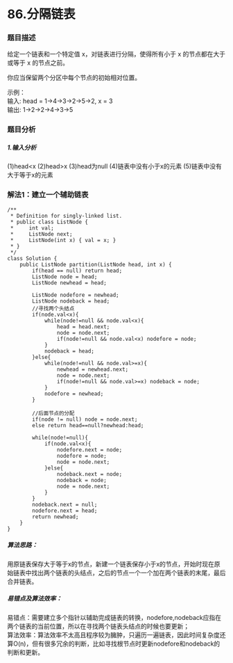 # 86.分隔链表
### 题目描述
给定一个链表和一个特定值 x，对链表进行分隔，使得所有小于 x 的节点都在大于或等于 x 的节点之前。  

你应当保留两个分区中每个节点的初始相对位置。  

示例：  
    输入: head = 1->4->3->2->5->2, x = 3  
    输出: 1->2->2->4->3->5  

### 题目分析
##### 1.输入分析
(1)head<x
(2)head>x
(3)head为null
(4)链表中没有小于x的元素
(5)链表中没有大于等于x的元素

### 解法1：建立一个辅助链表
    /**
     * Definition for singly-linked list.
     * public class ListNode {
     *     int val;
     *     ListNode next;
     *     ListNode(int x) { val = x; }
     * }
     */
    class Solution {
        public ListNode partition(ListNode head, int x) {
            if(head == null) return head;
            ListNode node = head;
            ListNode newhead = head;

            ListNode nodefore = newhead;
            ListNode nodeback = head;
            //寻找两个头结点
            if(node.val<x){
                while(node!=null && node.val<x){
                    head = head.next;
                    node = node.next;
                    if(node!=null && node.val<x) nodefore = node;
                }
                nodeback = head;
            }else{
                while(node!=null && node.val>=x){
                    newhead = newhead.next;
                    node = node.next;
                    if(node!=null && node.val>=x) nodeback = node;
                }
                nodefore = newhead;
            }

            //后面节点的分配
            if(node != null) node = node.next;
            else return head==null?newhead:head;

            while(node!=null){
                if(node.val<x){
                    nodefore.next = node;
                    nodefore = node;
                    node = node.next;
                }else{
                    nodeback.next = node;
                    nodeback = node;
                    node = node.next;
                }
            }
            nodeback.next = null;
            nodefore.next = head;
            return newhead;
        }
    }

##### 算法思路：
用原链表保存大于等于x的节点，新建一个链表保存小于x的节点，开始时现在原始链表中找出两个链表的头结点，之后的节点一个一个加在两个链表的末尾，最后合并链表。

##### 易错点及算法效率：
易错点：需要建立多个指针以辅助完成链表的转换，nodefore,nodeback应指在两个链表的当前位置，所以在寻找两个链表头结点的时候也要更新；  
算法效率：算法效率不太高且程序较为臃肿，只遍历一遍链表，因此时间复杂度还算O(n)，但有很多冗余的判断，比如寻找根节点时更新nodefore和nodeback的判断和更新。


 
